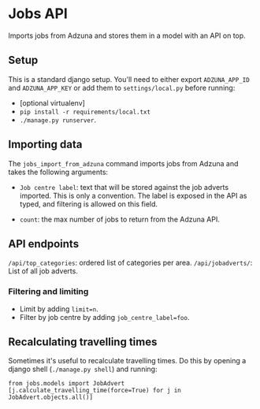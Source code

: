 # Jobs API

Imports jobs from Adzuna and stores them in a model with an API on top.

## Setup

This is a standard django setup.  You'll need to either export `ADZUNA_APP_ID` and `ADZUNA_APP_KEY` or add them to `settings/local.py` before running:

* [optional virtualenv]
* `pip install -r requirements/local.txt`
*  `./manage.py runserver`.

## Importing data

The `jobs_import_from_adzuna` command imports jobs from Adzuna and takes the following arguments:

* `Job centre label`: text that will be stored against the job adverts imported.  This is only a convention.  The label is exposed in the API as typed, and filtering is allowed on this field.

* `count`: the max number of jobs to return from the Adzuna API.

## API endpoints

`/api/top_categories`: ordered list of categories per area.
`/api/jobadverts/`: List of all job adverts.

### Filtering and limiting

* Limit by adding `limit=n`.
* Filter by job centre by adding `job_centre_label=foo`.


## Recalculating travelling times

Sometimes it's useful to recalculate travelling times.  Do this by opening a django shell (`./manage.py shell`) and running:

```
from jobs.models import JobAdvert
[j.calculate_travelling_time(force=True) for j in JobAdvert.objects.all()]
```
